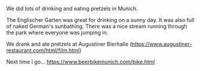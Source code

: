 We did lots of drinking and eating pretzels in Munich.

The Englischer Garten was great for drinking on a sunny day. It was also full of naked German's sunbathing. There was a nice stream running through the park where everyone was jumping in.

We drank and ate pretzels at Augustiner Bierhalle (https://www.augustiner-restaurant.com/html/film.html)

Next time I go...
https://www.beerbikemunich.com/bike.html

